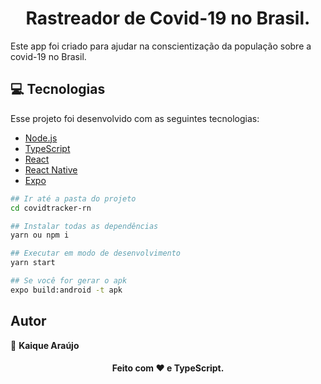 <h1 align="center">Rastreador de Covid-19 no Brasil.</h1>

Este app foi criado para ajudar na conscientização da população
sobre a covid-19 no Brasil.

## :computer: Tecnologias

Esse projeto foi desenvolvido com as seguintes tecnologias:

- [Node.js][nodejs]
- [TypeScript][typescript]
- [React][reactjs]
- [React Native][rn]
- [Expo][expo]

[nodejs]: https://nodejs.org/
[typescript]: https://www.typescriptlang.org/
[expo]: https://expo.io/
[reactjs]: https://reactjs.org
[rn]: https://facebook.github.io/react-native/
[yarn]: https://yarnpkg.com/

```sh
## Ir até a pasta do projeto
cd covidtracker-rn

## Instalar todas as dependências
yarn ou npm i

## Executar em modo de desenvolvimento
yarn start

## Se você for gerar o apk
expo build:android -t apk
```

## Autor

👤 **Kaique Araújo**

<h4 align="center">Feito com ❤️ e TypeScript.</h3>